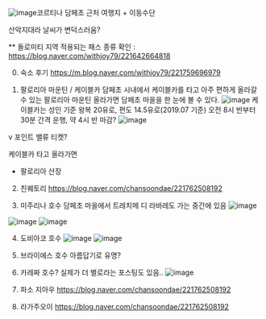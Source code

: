 ![image](https://github.com/codebrunch/codebrunch.github.io/assets/70242287/cbfcc7f4-59a8-4466-be21-fd43e26be6b7)코르티나 담페초 근처 여행지 + 이동수단

산악지대라 날씨가 변덕스러움?

** 돌로미티 지역 적용되는 패스 종류 확인 : https://blog.naver.com/withjoy79/221642664818

0. 숙소 후기
https://m.blog.naver.com/withjoy79/221759696979

1. 팔로리아 마운틴 / 케이블카
담페초 시내에서 케이블카를 타고 아주 편하게 올라갈 수 있는 팔로리아 마운틴
올라가면 담페초 마을을 한 눈에 볼 수 있다.
![image](https://github.com/codebrunch/codebrunch.github.io/assets/70242287/35a1004f-92e4-4e50-8b43-70337b49869d)
케이블카는 성인 기준 왕복 20유로, 편도 14.5유로(2019.07 기준)
오전 8시 반부터 30분 간격 운행, 약 4시 반 마감?
![image](https://github.com/codebrunch/codebrunch.github.io/assets/70242287/2a1051f0-355b-413b-a085-50fca774f890)

v 포인트 밸류 티켓?

케이블카 타고 올라가면
- 팔로리아 산장

2. 친퀘토리
https://blog.naver.com/chansoondae/221762508192

3. 미주리나 호수
담페초 마을에서 트레치메 디 라바레도 가는 중간에 있음
![image](https://github.com/codebrunch/codebrunch.github.io/assets/70242287/73ae53d3-5986-447b-9c28-e7fa7f774626)

![image](https://github.com/codebrunch/codebrunch.github.io/assets/70242287/b7757ee3-7803-4cec-bdbe-0fda1334e1c5)
![image](https://github.com/codebrunch/codebrunch.github.io/assets/70242287/01474392-6cc4-482e-ad65-e01363e17a29)


4. 도비아코 호수
![image](https://github.com/codebrunch/codebrunch.github.io/assets/70242287/50a47b8b-93e7-419e-8de7-bb8ccaa5a753)
![image](https://github.com/codebrunch/codebrunch.github.io/assets/70242287/4dfc769d-844f-4705-85ef-3322b02776fe)



5. 브라이에스 호수
아름답기로 유명?


6. 카레짜 호수?
실제가 더 별로라는 포스팅도 있음..
![image](https://github.com/codebrunch/codebrunch.github.io/assets/70242287/dd0be4d9-f031-4b1c-bce2-478b003f2922)


7. 파소 지아우
https://blog.naver.com/chansoondae/221762508192

8. 라가주오이
https://blog.naver.com/chansoondae/221762508192
